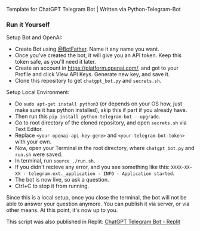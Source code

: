 Template for ChatGPT Telegram Bot | Written via Python-Telegram-Bot

### Run it Yourself
Setup Bot and OpenAI:
* Create Bot using [@BotFather](https://t.me/BotFather). Name it any name you want.
* Once you've created the bot, it will give you an API token. Keep this token safe, as you'll need it later.
* Create an account in https://platform.openai.com/, and got to your Profile and click View API Keys. Generate new key, and save it.
* Clone this repository to get `chatgpt_bot.py` and `secrets.sh`.

Setup Local Environment:
* Do `sudo apt-get install python3` (or depends on your OS how, just make sure it has python installed), skip this if part if you already have.
* Then run this `pip install python-telegram-bot --upgrade`.
* Go to root directory of the cloned repository, and open `secrets.sh` via Text Editor.
* Replace `<your-openai-api-key-gere>` and `<your-telegram-bot-token>` with your own.
* Now, open your Terminal in the root directory, where `chatgpt_bot.py` and `run.sh` were saved.
* In terminal, run `source ./run.sh`.
* If you didn't recieve any error, and you see something like this: `XXXX-XX-XX - telegram.ext._application - INFO - Application started`.
* The bot is now live, so ask a question.
* Ctrl+C to stop it from running.

Since this is a local setup, once you close the terminal, the bot will not be able to answer your question anymore. You can publish it via server, or via other means. At this point, it's now up to you.

This script was also published in Replit: [ChatGPT Telegram Bot - Replit](https://replit.com/@CarloDee/ChatGPT-Telegram-Bot)
